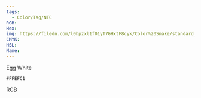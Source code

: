 ```yaml
---
tags:
  - Color/Tag/NTC
RGB:
Hex:
img: https://filedn.com/l0hpzxl1f01yT7GHxtF8cyk/Color%20Snake/standard_csv_to_svg/%23/FFEFC1.svg
CMYK:
HSL:
Name:
---
```

Egg White
```palette
#FFEFC1
```
RGB
